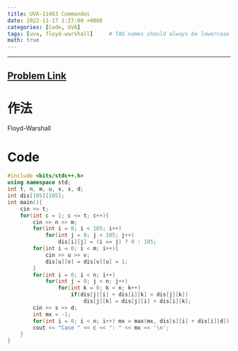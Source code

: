 ```yaml
---
title: UVA-11463 Commandos
date: 2022-11-17 1:27:00 +0800
categories: [Code, UVA]
tags: [uva, floyd-warshall]     # TAG names should always be lowercase
math: true
---
```


---
## [Problem Link](https://onlinejudge.org/index.php?option=com_onlinejudge&Itemid=8&page=show_problem&problem=2458 "UVA-11463 Commandos")

**作法**
===

Floyd-Warshall

**Code**
===

```cpp
#include <bits/stdc++.h>
using namespace std;
int t, n, m, u, v, s, d;
int dis[105][105];
int main(){
    cin >> t;
    for(int c = 1; c <= t; c++){
        cin >> n >> m;
        for(int i = 0; i < 105; i++)
            for(int j = 0; j < 105; j++)
                dis[i][j] = (i == j) ? 0 : 105;
        for(int i = 0; i < m; i++){
            cin >> u >> v;
            dis[u][v] = dis[v][u] = 1;
        }
        for(int i = 0; i < n; i++)
            for(int j = 0; j < n; j++)
                for(int k = 0; k < n; k++)
                    if(dis[j][i] + dis[i][k] < dis[j][k])
                        dis[j][k] = dis[j][i] + dis[i][k];
        cin >> s >> d;
        int mx = -1;
        for(int i = 0; i < n; i++) mx = max(mx, dis[s][i] + dis[i][d]);
        cout << "Case " << c << ": " << mx << '\n';
    }
}
```